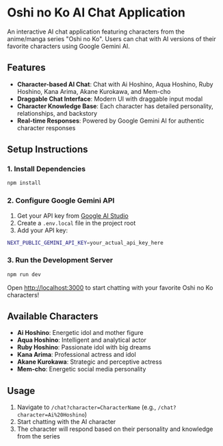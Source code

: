 # Oshi no Ko AI Chat Application

An interactive AI chat application featuring characters from the anime/manga series "Oshi no Ko". Users can chat with AI versions of their favorite characters using Google Gemini AI.

## Features

- **Character-based AI Chat**: Chat with Ai Hoshino, Aqua Hoshino, Ruby Hoshino, Kana Arima, Akane Kurokawa, and Mem-cho
- **Draggable Chat Interface**: Modern UI with draggable input modal
- **Character Knowledge Base**: Each character has detailed personality, relationships, and backstory
- **Real-time Responses**: Powered by Google Gemini AI for authentic character responses

## Setup Instructions

### 1. Install Dependencies

```bash
npm install
```

### 2. Configure Google Gemini API

1. Get your API key from [Google AI Studio](https://aistudio.google.com/app/apikey)
2. Create a `.env.local` file in the project root
3. Add your API key:

```bash
NEXT_PUBLIC_GEMINI_API_KEY=your_actual_api_key_here
```

### 3. Run the Development Server

```bash
npm run dev
```

Open [http://localhost:3000](http://localhost:3000) to start chatting with your favorite Oshi no Ko characters!

## Available Characters

- **Ai Hoshino**: Energetic idol and mother figure
- **Aqua Hoshino**: Intelligent and analytical actor
- **Ruby Hoshino**: Passionate idol with big dreams
- **Kana Arima**: Professional actress and idol
- **Akane Kurokawa**: Strategic and perceptive actress
- **Mem-cho**: Energetic social media personality

## Usage

1. Navigate to `/chat?character=CharacterName` (e.g., `/chat?character=Ai%20Hoshino`)
2. Start chatting with the AI character
3. The character will respond based on their personality and knowledge from the series

